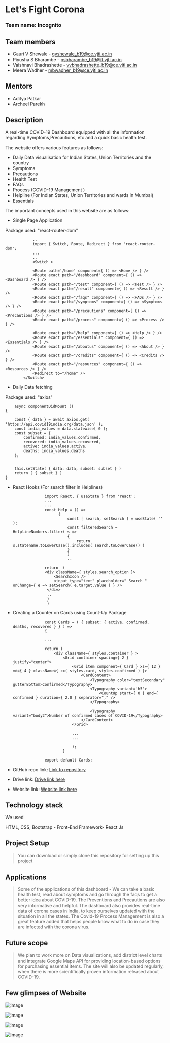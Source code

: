 # Let's Fight Corona

### Team name: Incognito

## Team members
* Gauri V Shewale - gvshewale_b19@ce.vjti.ac.in
* Piyusha S Bharambe - psbharambe_b19@it.vjti.ac.in
* Vaishnavi Bhadrashette - vvbhadrashette_b19@ce.vjti.ac.in
* Meera Wadher - mbwadher_b19@ce.vjti.ac.in

## Mentors
* Aditya Patkar
* Archeel Parekh

## Description
A real-time COVID-19 Dashboard equipped with all the information regarding Symptoms,Precautions, etc and a quick basic health test.

The website offers various features as follows:
- Daily Data visualisation for Indian States, Union Territories and the country
- Symptoms
- Precautions
- Health Test
- FAQs
- Process (COVID-19 Management )
- Helpline (For Indian States, Union Territories and wards in Mumbai)
- Essentials

The important concepts used in this website are as follows: 

* Single Page Application 

Package used: "react-router-dom"

                ..
                import { Switch, Route, Redirect } from 'react-router-dom';
                ...
                ..
                <Switch >

                <Route path='/home' component={ () => <Home /> } />
                <Route exact path="/dashboard" component={ () => <Dashboard /> } />
                <Route exact path="/test" component={ () => <Test /> } />
                <Route exact path="/result" component={ () => <Result /> } />
                <Route exact path="/faqs" component={ () => <FAQs /> } />
                <Route exact path="/symptoms" component={ () => <Symptoms /> } />
                <Route exact path="/precautions" component={ () => <Precautions /> } />
                <Route exact path="/process" component={ () => <Process /> } />

                <Route exact path="/help" component={ () => <Help /> } />
                <Route exact path="/essentials" component={ () => <Essentials /> } />
                <Route exact path="/aboutus" component={ () => <About /> } />
                <Route exact path="/credits" component={ () => <Credits /> } />
                <Route exact path="/resources" component={ () => <Resources /> } />
                <Redirect to="/home" />
            </Switch>


* Daily Data fetching 

Package used: "axios"

        async componentDidMount ()
    {

        const { data } = await axios.get( 'https://api.covid19india.org/data.json' );
        const india_values = data.statewise[ 0 ];
        const subset = {
            confirmed: india_values.confirmed,
            recovered: india_values.recovered,
            active: india_values.active,
            deaths: india_values.deaths
        };


        this.setState( { data: data, subset: subset } )
        return ( { subset } )
    }
    
* React Hooks (For search filter in Helplines)

                    import React, { useState } from 'react';
                    ...
                    ...
                    const Help = () =>
                          {
                              const [ search, setSearch ] = useState( '' );
                              const filteredSearch = HelplineNumbers.filter( s =>
                              {
                                  return s.statename.toLowerCase().includes( search.toLowerCase() )
                              }
                              )
                              ..
                           
                    return  (      
                    <div className={ styles.search_option }>
                        <SearchIcon />
                        <input type="text" placeholder=" Search " onChange={ e => setSearch( e.target.value ) } />
                     </div>
                     ..
                     )
                     }

* Creating a Counter on Cards using Count-Up Package

                    const Cards = ( { subset: { active, confirmed, deaths, recovered } } ) =>
                    {

                    ...

                    return (
                        <div className={ styles.container } >
                            <Grid container spacing={ 2 } justify="center">
                                <Grid item component={ Card } xs={ 12 } md={ 4 } className={ cx( styles.card, styles.confirmed ) }>
                                    <CardContent>
                                        <Typography color="textSecondary" gutterBottom>Confirmed</Typography>
                                        <Typography variant='h5'>
                                            <CountUp start={ 0 } end={ confirmed } duration={ 2.0 } separator="," />
                                        </Typography>

                                        <Typography variant="body2">Number of confirmed cases of COVID-19</Typography>
                                    </CardContent>
                                </Grid>

                                ...
                                ...

                                );
                            }

                    export default Cards;
               

* GitHub repo link: [Link to repository](https://github.com/gaurishewale20/Incognito.git)
* Drive link: [Drive link here](https://drive.google.com/drive/folders/1tndG-mTJ-Wiz9-YKRqSSerLfJT3y3AZi?usp=sharing)
* Website link: [Website link here](https://letusfightcorona.netlify.app)

## Technology stack
We used 

HTML, CSS, Bootstrap - Front-End
Framework- React Js

## Project Setup

>You can download or simply clone this repository for setting up this project

## Applications
[comment]: < As we all know, the COVID-19 pandemic is a global health crisis that has changed the world and this will go down as one of the historic moments of all time. We've been in lockdown for weeks now, and it's essential that we keep up with the latest news about this pandemic and keep ourselves and our loved ones safe.So, we've created a Real-Time Corona Virus Dashboard with essential information that might be useful to you. >

>Some of the applications of this dashboard - We can take a basic health test, read about symptoms and go through the faqs to get a better idea about COVID-19. The Preventions and Precautions are also very informative and helpful. The dashboard also provides real-time data of corona cases in India, to keep ourselves updated with the situation in all the states. The Covid-19 Process Management is also a great feature added that helps people know what to do in case they are infected with the corona virus.



## Future scope
>We plan to work more on Data visualizations, add district level charts and integrate Google Maps API for providing location-based options for purchasing essential items. The site will also be updated regularly, when there is more scientifically proven information released about COVID-19. 

## Few glimpses of Website


![image](https://drive.google.com/uc?export=view&id=1u9zwMMSdHnzuUoA_klK3jwuSr9nbs33k)

![image](https://drive.google.com/uc?export=view&id=1twY0dKUFNvJiBlm-BV-xqXR_EZns5FE5)

![image](https://drive.google.com/uc?export=view&id=1tuYnj-8WWF5JyXgzTX-3FphSAiklGiHY)

![image](https://drive.google.com/uc?export=view&id=1tnlycr40drCU8N9cyef6mPAtV-oFS1kc)

